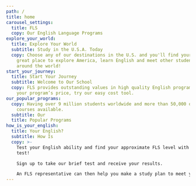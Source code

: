 ```yaml
---
path: /
title: home
carousel_settings:
  title: FLS
  copy: Our English Language Programs
explore_your_world:
  title: Explore Your World
  subtitle: Study in the U.S.A. Today
  copy: Choose any of our destinations in the U.S. and you'll find yourself in a
    great place to explore America, learn English and meet other students from
    around the world!
start_your_journey:
  title: Start Your Journey
  subtitle: Welcome to Our School
  copy: FLS provides outstanding values in high quality English programs. To find
    your program’s price, try our easy cost tool.
our_popular_programs:
  copy: Having over 9 million students worldwide and more than 50,000 online
    courses available.
  subtitle: Our
  title: Popular Programs
how_is_your_english:
  title: Your English?
  subtitle: How Is
  copy: >-
    Test your English ability and find your approximate FLS level with our FREE
    test!

    Sign up to take our brief test and receive your results.

    An FLS representative can then help you make a study plan to meet your goals.
---
```

